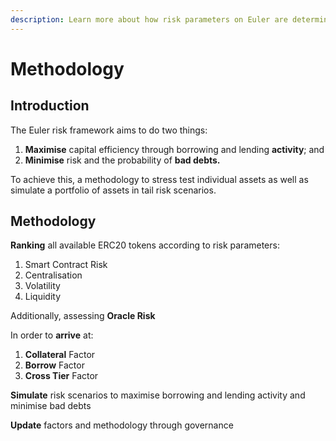 ```yaml
---
description: Learn more about how risk parameters on Euler are determined
---
```


# Methodology

## I**ntroduction**&#x20;

The Euler risk framework aims to do two things:

1. **Maximise** capital efficiency through borrowing and lending **activity**; and
2. **Minimise** risk and the probability of **bad debts.**

To achieve this, a methodology to stress test individual assets as well as simulate a portfolio of assets in tail risk scenarios.

## Methodology

**Ranking** all available ERC20 tokens according to risk parameters:

1. Smart Contract Risk
2. Centralisation
3. Volatility
4. Liquidity

Additionally, assessing **Oracle Risk**

In order to **arrive** at:

1. **Collateral** Factor
2. **Borrow** Factor
3. **Cross Tier** Factor&#x20;

**Simulate** risk scenarios to maximise borrowing and lending activity and minimise bad debts

**Update** factors and methodology through governance
